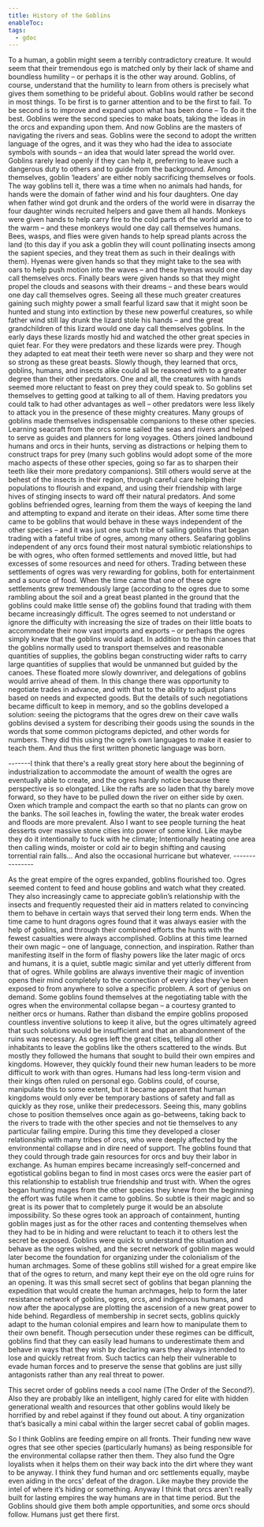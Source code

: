 ```yaml
---
title: History of the Goblins
enableToc: 
tags:
  - gdoc
---
```

To a human, a goblin might seem a terribly contradictory creature. It would seem that their tremendous ego is matched only by their lack of shame and boundless humility – or perhaps it is the other way around. Goblins, of course, understand that the humility to learn from others is precisely what gives them something to be prideful about. Goblins would rather be second in most things. To be first is to garner attention and to be the first to fail. To be second is to improve and expand upon what has been done – To do it the best. 
Goblins were the second species to make boats, taking the ideas in the orcs and expanding upon them. And now Goblins are the masters of navigating the rivers and seas. Goblins were the second to adopt the written language of the ogres, and it was they who had the idea to associate symbols with sounds – an idea that would later spread the world over. Goblins rarely lead openly if they can help it, preferring to leave such a dangerous duty to others and to guide from the background. Among themselves, goblin ‘leaders’ are either nobly sacrificing themselves or fools.
The way goblins tell it, there was a time when no animals had hands, for hands were the domain of father wind and his four daughters. One day when father wind got drunk and the orders of the world were in disarray the four daughter winds recruited helpers and gave them all hands. Monkeys were given hands to help carry fire to the cold parts of the world and ice to the warm – and these monkeys would one day call themselves humans. Bees, wasps, and flies were given hands to help spread plants across the land (to this day if you ask a goblin they will count pollinating insects among the sapient species, and they treat them as such in their dealings with them). Hyenas were given hands so that they might take to the sea with oars to help push motion into the waves – and these hyenas would one day call themselves orcs. Finally bears were given hands so that they might propel the clouds and seasons with their dreams – and these bears would one day call themselves ogres. Seeing all these much greater creatures gaining such mighty power a small fearful lizard saw that it might soon be hunted and stung into extinction by these new powerful creatures, so while father wind still lay drunk the lizard stole his hands – and the great grandchildren of this lizard would one day call themselves goblins.
	In the early days these lizards mostly hid and watched the other great species in quiet fear. For they were predators and these lizards were prey. Though they adapted to eat meat their teeth were never so sharp and they were not so strong as these great beasts. Slowly though, they learned that orcs, goblins, humans, and insects alike could all be reasoned with to a greater degree than their other predators. One and all, the creatures with hands seemed more reluctant to feast on prey they could speak to. So goblins set themselves to getting good at talking to all of them. Having predators you could talk to had other advantages as well – other predators were less likely to attack you in the presence of these mighty creatures. Many groups of goblins made themselves indispensable companions to these other species. Learning seacraft from the orcs some sailed the seas and rivers and helped to serve as guides and planners for long voyages. Others joined landbound humans and orcs in their hunts, serving as distractions or helping them to construct traps for prey (many such goblins would adopt some of the more macho aspects of these other species, going so far as to sharpen their teeth like their more predatory companions). Still others would serve at the behest of the insects in their region, through careful care helping their populations to flourish and expand, and using their friendship with large hives of stinging insects to ward off their natural predators. And some goblins befriended ogres, learning from them the ways of keeping the land and attempting to expand and iterate on their ideas.
	After some time there came to be goblins that would behave in these ways independent of the other species – and it was just one such tribe of sailing goblins that began trading with a fateful tribe of ogres, among many others. Seafaring goblins independent of any orcs found their most natural symbiotic relationships to be with ogres, who often formed settlements and moved little, but had excesses of some resources and need for others. Trading between these settlements of ogres was very rewarding for goblins, both for entertainment and a source of food. When the time came that one of these ogre settlements grew tremendously large (according to the ogres due to some rambling about the soil and a great beast planted in the ground that the goblins could make little sense of) the goblins found that trading with them became increasingly difficult. The ogres seemed to not understand or ignore the difficulty with increasing the size of trades on their little boats to accommodate their now vast imports and exports – or perhaps the ogres simply knew that the goblins would adapt. In addition to the thin canoes that the goblins normally used to transport themselves and reasonable quantities of supplies, the goblins began constructing wider rafts to carry large quantities of supplies that would be unmanned but guided by the canoes. These floated more slowly downriver, and delegations of goblins would arrive ahead of them. In this change there was opportunity to negotiate trades in advance, and with that to the ability to adjust plans based on needs and expected goods. But the details of such negotiations became difficult to keep in memory, and so the goblins developed a solution: seeing the pictograms that the ogres drew on their cave walls goblins devised a system for describing their goods using the sounds in the words that some common pictograms depicted, and other words for numbers. They did this using the ogre’s own languages to make it easier to teach them. And thus the first written phonetic language was born. 

-------I think that there's a really great story here about the beginning of industrialization to accommodate the amount of wealth the ogres are eventually able to create, and the ogres hardly notice because there perspective is so elongated. Like the rafts are so laden that thy barely move forward, so they have to be pulled down the river on either side by oxen. Oxen which trample and compact the earth so that no plants can grow on the banks. The soil leaches in, fowling the water, the break water erodes and floods are more prevalent. Also I want to see people turning the heat desserts over massive stone cities into power of some kind. Like maybe they do it intentionally to fuck with he climate; Intentionally heating one area then calling winds, moister or cold air to begin shifting and causing torrential rain falls… And also the occasional hurricane but whatever. ---------------

As the great empire of the ogres expanded, goblins flourished too. Ogres seemed content to feed and house goblins and watch what they created. They also increasingly came to appreciate goblin’s relationship with the insects and frequently requested their aid in matters related to convincing them to behave in certain ways that served their long term ends. When the time came to hunt dragons ogres found that it was always easier with the help of goblins, and through their combined efforts the hunts with the fewest casualties were always accomplished. Goblins at this time learned their own magic – one of language, connection, and inspiration. Rather than manifesting itself in the form of flashy powers like the later magic of orcs and humans, it is a quiet, subtle magic similar and yet utterly different from that of ogres. While goblins are always inventive their magic of invention opens their mind completely to the connection of every idea they’ve been exposed to from anywhere to solve a specific problem. A sort of genius on demand. 
	Some goblins found themselves at the negotiating table with the ogres when the environmental collapse began – a courtesy granted to neither orcs or humans. Rather than disband the empire goblins proposed countless inventive solutions to keep it alive, but the ogres ultimately agreed that such solutions would be insufficient and that an abandonment of the ruins was necessary. As ogres left the great cities, telling all other inhabitants to leave the goblins like the others scattered to the winds. But mostly they followed the humans that sought to build their own empires and kingdoms. However, they quickly found their new human leaders to be more difficult to work with than ogres. Humans had less long-term vision and their kings often ruled on personal ego. Goblins could, of course, manipulate this to some extent, but it became apparent that human kingdoms would only ever be temporary bastions of safety and fall as quickly as they rose, unlike their predecessors. Seeing this, many goblins chose to position themselves once again as go-betweens, taking back to the rivers to trade with the other species and not tie themselves to any particular failing empire.
	During this time they developed a closer relationship with many tribes of orcs, who were deeply affected by the environmental collapse and in dire need of support. The goblins found that they could through trade gain resources for orcs and buy their labor in exchange. As human empires became increasingly self-concerned and egotistical goblins began to find in most cases orcs were the easier part of this relationship to establish true friendship and trust with.
	When the ogres began hunting mages from the other species they knew from the beginning the effort was futile when it came to goblins. So subtle is their magic and so great is its power that to completely purge it would be an absolute impossibility. So these ogres took an approach of containment, hunting goblin mages just as for the other races and contenting themselves when they had to be in hiding and were reluctant to teach it to others lest the secret be exposed. Goblins were quick to understand the situation and behave as the ogres wished, and the secret network of goblin mages would later become the foundation for organizing under the colonialism of the human archmages.
	Some of these goblins still wished for a great empire like that of the ogres to return, and many kept their eye on the old ogre ruins for an opening. It was this small secret sect of goblins that began planning the expedition that would create the human archmages, help to form the later resistance network of goblins, ogres, orcs, and indigenous humans, and now after the apocalypse are plotting the ascension of a new great power to hide behind.
	Regardless of membership in secret sects, goblins quickly adapt to the human colonial empires and learn how to manipulate them to their own benefit. Though persecution under these regimes can be difficult, goblins find that they can easily lead humans to underestimate them and behave in ways that they wish by declaring wars they always intended to lose and quickly retreat from. Such tactics can help their vulnerable to evade human forces and to preserve the sense that goblins are just silly antagonists rather than any real threat to power. 

This secret order of goblins needs a cool name (The Order of the Second?). Also they are probably like an intelligent, highly cared for elite with hidden generational wealth and resources that other goblins would likely be horrified by and rebel against if they found out about. A tiny organization that’s basically a mini cabal within the larger secret cabal of goblin mages. 

So I think Goblins are feeding empire on all fronts. Their funding new wave ogres that see other species (particularly humans) as being responsible for the environmental collapse rather then them. They also fund the Ogre loyalists when it helps them on their way back into the dirt where they want to be anyway. I think they fund human and orc settlements equally, maybe even aiding in the orcs' defeat of the dragon. Like maybe they provide the intel of where it’s hiding or something. Anyway I think that orcs aren't really built for lasting empires the way humans are in that time period. But the Goblins should give them both ample opportunities, and some orcs should follow. Humans just get there first. 
